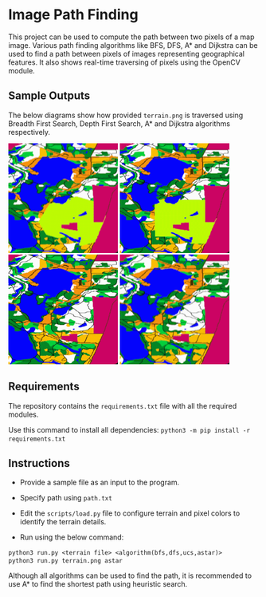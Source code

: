 # Image Path Finding
This project can be used to compute the path between two pixels of a map image.
Various path finding algorithms like BFS, DFS, A* and Dijkstra can be used to find a path between pixels of images representing geographical features.
It also shows real-time traversing of pixels using the OpenCV module.

## Sample Outputs
The below diagrams show how provided ```terrain.png``` is traversed using Breadth First Search, Depth First Search, A* and Dijkstra algorithms respectively.

<img src="https://github.com/nikhilchaudhary0126/image-path-finding/blob/main/img/bfs.gif" alt="BFS" width="220" height="220"> <img src="https://github.com/nikhilchaudhary0126/image-path-finding/blob/main/img/dfs.gif" alt="DFS" width="220" height="220"/> <img src="https://github.com/nikhilchaudhary0126/image-path-finding/blob/main/img/astar.gif" alt="AStar" width="220" height="220"/> <img src="https://github.com/nikhilchaudhary0126/image-path-finding/blob/main/img/dijkstra.gif" alt="Dijkstra" width="220" height="220"/>

## Requirements
The repository contains the ```requirements.txt``` file with all the required modules.

Use this command to install all dependencies:
```python3 -m pip install -r requirements.txt```

## Instructions
* Provide a sample file as an input to the program.

* Specify path using ```path.txt```

* Edit the ```scripts/load.py``` file to configure terrain and pixel colors to identify the terrain details.

* Run using the below command:
```
python3 run.py <terrain file> <algorithm(bfs,dfs,ucs,astar)>
python3 run.py terrain.png astar
```

Although all algorithms can be used to find the path, it is recommended to use A* to find the shortest path using heuristic search.
